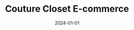 ---
title: "Couture Closet E-commerce"
date: 2024-01-01
draft: false
description: "E-commerce platform built using Laravel PHP and JavaScript with user authentication, shopping cart, payment gateway integration, user profile management, and an administative dashboard to manage products, orders, categories, users and reviews. (Group Project)"
tags: ["E-commerce", "Laravel", "Javascript", "UI/UX"]
repository: "https://github.com/donaldobi/couture-closet"
number: 2
images:
  - src: "/images/couture/couture.jpg"
    alt: "Couture clostet portfolio"
  - src: "/images/couture/landing.jpg"
    alt: "E-Commerce Homepage"
  - src: "/images/couture/list.jpg"
    alt: "E-Commerce Shop Page"
  - src: "/images/couture/detail.jpg"
    alt: "E-Commerce Product Detail Page"
  - src: "/images/couture/cart.jpg"
    alt: "E-Commerce Cart Page"
  - src: "/images/couture/checkout.jpg"
    alt: "E-Commerce Checkout Page"
  - src: "/images/couture/dashboard_landing.jpg"
    alt: "Admin Dashboard Landing"
  - src: "/images/couture/dashboard_bestsellers.jpg"
    alt: "Admin Dashboard Bestselling Products"
  - src: "/images/couture/dashboard_stats.png"
    alt: "Admin Dashboard Store Stats"
  - src: "/images/couture/dashboard_orders.png"
    alt: "Admin Dashboard Orders"
  - src: "/images/couture/dashboard_create_order.png"
    alt: "Admin Dashboard Create Order"
  - src: "/images/couture/dashboard_order_detail.jpg"
    alt: "Admin Dashboard Order Detail"
  - src: "/images/couture/figma_mockups_1.jpg"
    alt: "Figma Mockups 1"
  - src: "/images/couture/figma_mockups_2.png"
    alt: "Figma Mockups 2"
---